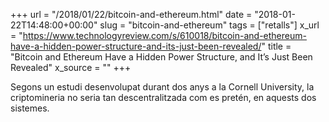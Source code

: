 +++
url = "/2018/01/22/bitcoin-and-ethereum.html"
date = "2018-01-22T14:48:00+00:00"
slug = "bitcoin-and-ethereum"
tags = ["retalls"]
x_url = "https://www.technologyreview.com/s/610018/bitcoin-and-ethereum-have-a-hidden-power-structure-and-its-just-been-revealed/"
title = "Bitcoin and Ethereum Have a Hidden Power Structure, and It’s Just Been Revealed"
x_source = ""
+++


Segons un estudi desenvolupat durant dos anys a la Cornell University, la criptomineria no seria tan descentralitzada com es pretén, en aquests dos sistemes.
